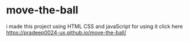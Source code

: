 # move-the-ball
i made this project using HTML CSS and javaScript
for using it click here https://pradeep0024-ux.github.io/move-the-ball/
